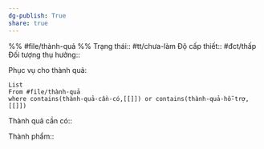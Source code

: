 ```yaml
---
dg-publish: True
share: true
---
```

%%
#file/thành-quả
%%
Trạng thái:: #tt/chưa-làm
Độ cấp thiết:: #đct/thấp
Đối tượng thụ hưởng:: 

Phục vụ cho thành quả:
```dataview
List 
From #file/thành-quả 
where contains(thành-quả-cần-có,[[]]) or contains(thành-quả-hỗ-trợ,[[]]) 
```
Thành quả cần có:: 

Thành phẩm::
